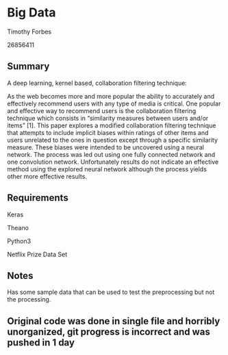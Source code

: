 # Big Data
Timothy Forbes

26856411
## Summary 

A deep learning, kernel based, collaboration filtering technique:

As the web becomes more and more popular the ability to accurately and effectively recommend users with any type of media is critical. One popular and effective way to recommend users is the collaboration filtering technique which consists in “similarity measures between users and/or items” [1]. This paper explores a modified collaboration filtering technique that attempts to include implicit biases within ratings of other items and users unrelated to the ones in question except through a specific similarity measure. These biases were intended to be uncovered using a neural network. The process was led out using one fully connected network and one convolution network. Unfortunately results do not indicate an effective method using the explored neural network although the process yields other more effective results.

## Requirements
Keras

Theano

Python3

Netflix Prize Data Set

## Notes

Has some sample data that can be used to test the preprocessing but not the processing.

## Original code was done in single file and horribly unorganized, git progress is incorrect and was pushed in 1 day
